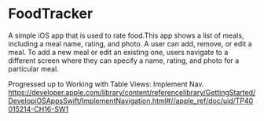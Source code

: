 # FoodTracker
A simple iOS app that is used to rate food.This app shows a list of meals, including a meal name, rating, and photo. 
A user can add, remove, or edit a meal. To add a new meal or edit an existing one, users navigate to a different screen 
where they can specify a name, rating, and photo for a particular meal. 



Progressed up to Working with Table Views: Implement Nav.
https://developer.apple.com/library/content/referencelibrary/GettingStarted/DevelopiOSAppsSwift/ImplementNavigation.html#//apple_ref/doc/uid/TP40015214-CH16-SW1
